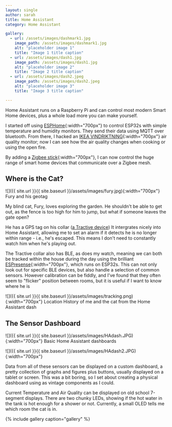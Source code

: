 ```yaml
---
layout: single
author: sarah
title: Home Assistant
category: Home Assistant

gallery:
  - url: /assets/images/dashmark1.jpg
    image_path: /assets/images/dashmark1.jpg
    alt: "placeholder image 1"
    title: "Image 1 title caption"
  - url: /assets/images/dash1.jpg
    image_path: /assets/images/dash1.jpg
    alt: "placeholder image 2"
    title: "Image 2 title caption"
  - url: /assets/images/dash2.jpeg
    image_path: /assets/images/dash2.jpeg
    alt: "placeholder image 3"
    title: "Image 3 title caption"

---
```


Home Assistant runs on a Raspberry Pi and can control most modern Smart Home devices, plus a whole load more you can make yourself.

I started off using [ESPHome](https://esphome.io/){:width="700px"} to control ESP32s with simple temperature and humidity monitors. They send their data using MQTT over bluetooth. From there, I hacked an [IKEA VINDRIKTNING](https://style.oversubstance.net/2021/08/diy-use-an-ikea-vindriktning-air-quality-sensor-in-home-assistant-with-esphome/){:width="700px"} air quality monitor; now I can see how the air quality changes when cooking or using the open fire.

By adding a [Zigbee stick](https://www.home-assistant.io/integrations/zha/){:width="700px"}, I can now control the huge range of smart home devices that communicate over a Zigbee mesh.

## Where is the Cat?

![]({{ site.url }}{{ site.baseurl }}/assets/images/fury.jpg){:width="700px"} Fury and his geotag

My blind cat, Fury, loves exploring the garden. He shouldn't be able to get out, as the fence is too high for him to jump, but what if someone leaves the gate open?

He has a GPS tag on his collar ([a Tractive device](https://tractive.com)) It intergrates nicely into Home Assistant, allowing me to set an alarm if it detects he is no longer within range - i.e., he's escaped. This means I don't need to constantly watch him when he's playing out.

The Tractive collar also has BLE, as does my watch, meaning we can both be tracked within the house during the day using the brilliant [ESPresense](https://espresense.com/){:width="700px"}, which runs on ESP32s. This can not only look out for specific BLE devices, but also handle a selection of common sensors. However calibration can be fiddly, and I've found that they often seem to "flicker" position between rooms, but it is useful if I want to know where he is

![]({{ site.url }}{{ site.baseurl }}/assets/images/tracking.png){:width="700px"} Location History of me and the cat from the Home Assistant dash

## The Sensor Dashboard

![]({{ site.url }}{{ site.baseurl }}/assets/images/HAdash.JPG){:width="700px"} Basic Home Assistant dashboards

![]({{ site.url }}{{ site.baseurl }}/assets/images/HAdash2.JPG){:width="700px"}

Data from all of these sensors can be displayed on a custom dashboard, a pretty collection of graphs and figures plus buttons, usually displayed on a tablet or screen. This was a bit boring, so I set about creating a physical dashboard using as vintage components as I could.

Current Temperature and Air Quality can be displayed on old school 7-segment displays. There are two chunky LEDs, showing if the hot water in the tank is hot enough for a shower or not. Currently, a small OLED tells me which room the cat is in.

{% include gallery caption="gallery" %}

